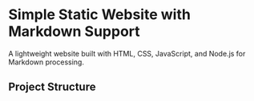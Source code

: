# Simple Static Website with Markdown Support

A lightweight website built with HTML, CSS, JavaScript, and Node.js for Markdown processing.

## Project Structure

